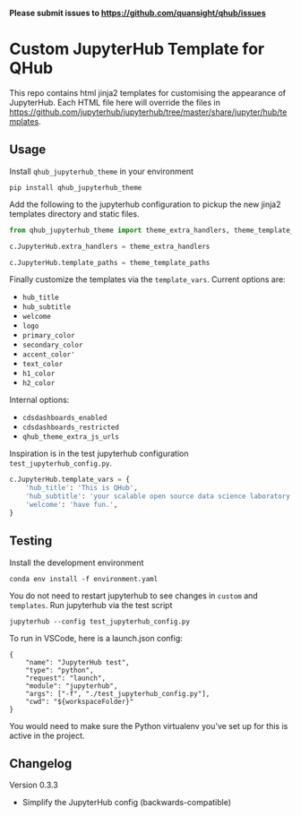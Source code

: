 **Please submit issues to https://github.com/quansight/qhub/issues**

# Custom JupyterHub Template for QHub

This repo contains html jinja2 templates for customising the
appearance of JupyterHub. Each HTML file here will override the files
in https://github.com/jupyterhub/jupyterhub/tree/master/share/jupyter/hub/templates.

## Usage

Install `qhub_jupyterhub_theme` in your environment

```shell
pip install qhub_jupyterhub_theme
```

Add the following to the jupyterhub configuration to pickup the new
jinja2 templates directory and static files.

```python
from qhub_jupyterhub_theme import theme_extra_handlers, theme_template_paths

c.JupyterHub.extra_handlers = theme_extra_handlers

c.JupyterHub.template_paths = theme_template_paths
```

Finally customize the templates via the `template_vars`. Current
options are:
 - `hub_title`
 - `hub_subtitle`
 - `welcome`
 - `logo`
 - `primary_color`
 - `secondary_color`
 - `accent_color'`
 - `text_color`
 - `h1_color`
 - `h2_color`

 Internal options:
 - `cdsdashboards_enabled`
 - `cdsdashboards_restricted`
 - `qhub_theme_extra_js_urls`

Inspiration is in the test jupyterhub configuration
`test_jupyterhub_config.py`.

```python
c.JupyterHub.template_vars = {
    'hub_title': 'This is QHub',
    'hub_subtitle': 'your scalable open source data science laboratory.',
    'welcome': 'have fun.',
}
```

## Testing

Install the development environment

```shell
conda env install -f environment.yaml
```

You do not need to restart jupyterhub to see changes in `custom` and
`templates`. Run jupyterhub via the test script

```shell
jupyterhub --config test_jupyterhub_config.py
```

To run in VSCode, here is a launch.json config:
```
{
    "name": "JupyterHub test",
    "type": "python",
    "request": "launch",
    "module": "jupyterhub",
    "args": ["-f", "./test_jupyterhub_config.py"],
    "cwd": "${workspaceFolder}"
}
```
You would need to make sure the Python virtualenv you've set up for this is active in the project.

## Changelog

Version 0.3.3
- Simplify the JupyterHub config (backwards-compatible)
